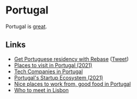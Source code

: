 # Portugal

Portugal is [great](https://twitter.com/tomazstolfa/status/1454441367359430663).

## Links

- [Get Portuguese residency with Rebase](https://rebase.co/portugal) ([Tweet](https://twitter.com/devonzuegel/status/1454508407319371780))
- [Places to visit in Portugal (2021)](https://twitter.com/andreasklinger/status/1458125885249294339)
- [Tech Companies in Portugal](https://github.com/marmelo/tech-companies-in-portugal)
- [Portugal's Startup Ecosystem (2021)](https://idcportugal.com/wp-content/uploads/2021/Startup_Final.pdf)
- [Nice places to work from, good food in Portugal](https://twitter.com/monicalent/status/1513236925234225153)
- [Who to meet in Lisbon](https://twitter.com/frankdilo/status/1521417284090314753)